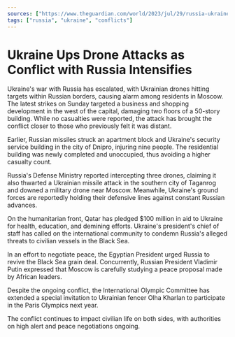```yaml
---
sources: ["https://www.theguardian.com/world/2023/jul/29/russia-ukraine-war-at-a-glance-what-we-know-on-day-521-of-the-invasion", "https://edition.cnn.com/2023/07/30/world/moscow-city-drone-attack-sunday-russia-ukraine-intl-hnk/index.html"]
tags: ["russia", "ukraine", "conflicts"]
---
```

# Ukraine Ups Drone Attacks as Conflict with Russia Intensifies

Ukraine's war with Russia has escalated, with Ukrainian drones hitting targets within Russian borders, causing alarm among residents in Moscow. The latest strikes on Sunday targeted a business and shopping development in the west of the capital, damaging two floors of a 50-story building. While no casualties were reported, the attack has brought the conflict closer to those who previously felt it was distant.

Earlier, Russian missiles struck an apartment block and Ukraine's security service building in the city of Dnipro, injuring nine people. The residential building was newly completed and unoccupied, thus avoiding a higher casualty count.

Russia's Defense Ministry reported intercepting three drones, claiming it also thwarted a Ukrainian missile attack in the southern city of Taganrog and downed a military drone near Moscow. Meanwhile, Ukraine's ground forces are reportedly holding their defensive lines against constant Russian advances.

On the humanitarian front, Qatar has pledged $100 million in aid to Ukraine for health, education, and demining efforts. Ukraine's president's chief of staff has called on the international community to condemn Russia's alleged threats to civilian vessels in the Black Sea.

In an effort to negotiate peace, the Egyptian President urged Russia to revive the Black Sea grain deal. Concurrently, Russian President Vladimir Putin expressed that Moscow is carefully studying a peace proposal made by African leaders.

Despite the ongoing conflict, the International Olympic Committee has extended a special invitation to Ukrainian fencer Olha Kharlan to participate in the Paris Olympics next year.

The conflict continues to impact civilian life on both sides, with authorities on high alert and peace negotiations ongoing.